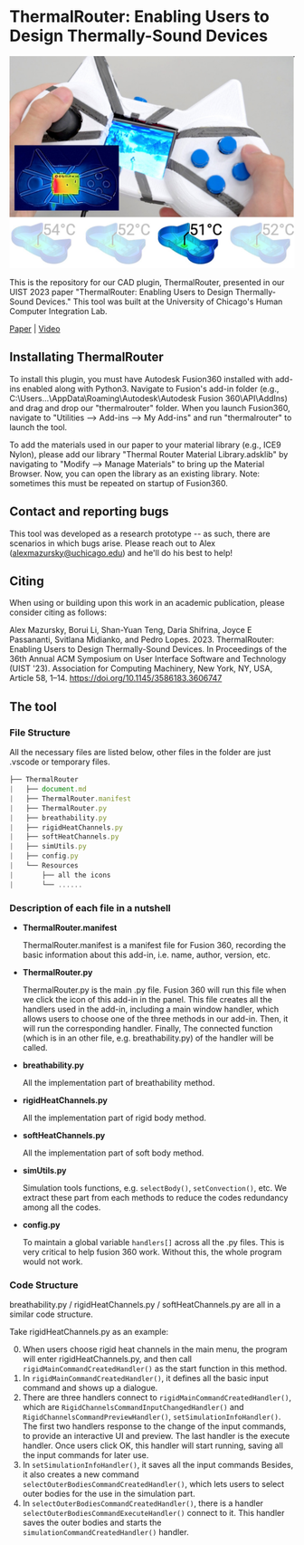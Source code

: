 # ThermalRouter: Enabling Users to Design Thermally-Sound Devices

<img src="https://github.com/humancomputerintegration/thermalrouter/blob/main/Images/UIST2023-ThermalRouter.jpg" alt="figure 1" width="600" class="center"/>

This is the repository for our CAD plugin, ThermalRouter, presented in our UIST 2023 paper "ThermalRouter: Enabling Users to Design Thermally-Sound Devices." This tool was built at the University of Chicago's Human Computer Integration Lab.

[Paper](https://lab.plopes.org/published/2023-UIST-ThermalRouter.pdf) | [Video](https://www.youtube.com/watch?v=PbasORkPn5w&feature=youtu.be)

## Installating ThermalRouter

To install this plugin, you must have Autodesk Fusion360 installed with add-ins enabled along with Python3. Navigate to Fusion's add-in folder (e.g., C:\Users\...\AppData\Roaming\Autodesk\Autodesk Fusion 360\API\AddIns) and drag and drop our "thermalrouter" folder. When you launch Fusion360, navigate to "Utilities --> Add-ins --> My Add-ins" and run "thermalrouter" to launch the tool.

To add the materials used in our paper to your material library (e.g., ICE9 Nylon), please add our library "Thermal Router Material Library.adsklib" by navigating to "Modify --> Manage Materials" to bring up the Material Browser. Now, you can open the library as an existing library. Note: sometimes this must be repeated on startup of Fusion360.

## Contact and reporting bugs

This tool was developed as a research prototype -- as such, there are scenarios in which bugs arise. Please reach out to Alex ([alexmazursky@uchicago.edu](alexmazursky@uchicago.edu)) and he'll do his best to help!

## Citing

When using or building upon this work in an academic publication, please consider citing as follows:

Alex Mazursky, Borui Li, Shan-Yuan Teng, Daria Shifrina, Joyce E Passananti, Svitlana Midianko, and Pedro Lopes. 2023. ThermalRouter: Enabling Users to Design Thermally-Sound Devices. In Proceedings of the 36th Annual ACM Symposium on User Interface Software and Technology (UIST '23). Association for Computing Machinery, New York, NY, USA, Article 58, 1–14. https://doi.org/10.1145/3586183.3606747

## The tool

### File Structure

All the necessary files are listed below, other files in the folder are just .vscode or temporary files.

```js
├── ThermalRouter
|   ├── document.md
|   ├── ThermalRouter.manifest
|   ├── ThermalRouter.py
|   ├── breathability.py
|   ├── rigidHeatChannels.py
|   ├── softHeatChannels.py
|   ├── simUtils.py
|   ├── config.py
|   └── Resources
|       ├── all the icons
|       └── ......
```

### Description of each file in a nutshell

- **ThermalRouter.manifest** 

  ThermalRouter.manifest is a manifest file for Fusion 360, recording the basic information about this add-in, i.e. name, author, version, etc.

- **ThermalRouter.py**

  ThermalRouter.py is the main .py file. Fusion 360 will run this file when we click the icon of this add-in in the panel. This file creates all the handlers used in the add-in, including a main window handler, which allows users to choose one of the three methods in our add-in. Then, it will run the corresponding handler. Finally, The connected function (which is in an other file, e.g. breathability.py) of the handler will be called.

- **breathability.py**

  All the implementation part of breathability method.

- **rigidHeatChannels.py**

  All the implementation part of rigid body method.

- **softHeatChannels.py**

  All the implementation part of soft body method.

- **simUtils.py**

  Simulation tools functions, e.g. `selectBody()`, `setConvection()`, etc. We extract these part from each methods to reduce the codes redundancy among all the codes.

- **config.py**

  To  maintain a global variable `handlers[]` across all the .py files. This is very critical to help fusion 360 work. Without this, the whole program would not work.

### Code Structure

breathability.py / rigidHeatChannels.py / softHeatChannels.py are all in a similar code structure.

Take rigidHeatChannels.py as an example:

0. When users choose rigid heat channels in the main menu, the program will enter rigidHeatChannels.py, and then call `rigidMainCommandCreatedHandler()` as the start function in this method. 
1. In `rigidMainCommandCreatedHandler()`, it defines all the basic input command and shows up a dialogue.
2. There are three handlers connect to `rigidMainCommandCreatedHandler()`, which are `RigidChannelsCommandInputChangedHandler()` and `RigidChannelsCommandPreviewHandler()`, `setSimulationInfoHandler()`. The first two handlers response to the change of the input commands, to provide an interactive UI and preview. The last handler is the execute handler. Once users click OK, this handler will start running, saving all the input commands for later use.
3. In `setSimulationInfoHandler()`, it saves all the input commands Besides, it also creates a new command `selectOuterBodiesCommandCreatedHandler()`,  which lets users to select outer bodies for the use in the simulation part.
4. In `selectOuterBodiesCommandCreatedHandler()`, there is a handler `selectOuterBodiesCommandExecuteHandler()` connect to it. This handler saves the outer bodies and starts the `simulationCommandCreatedHandler()` handler. 
